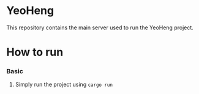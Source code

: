 # YeoHeng

This repository contains the main server used to run the YeoHeng project.

# How to run
### Basic 
1. Simply run the project using `cargo run`
